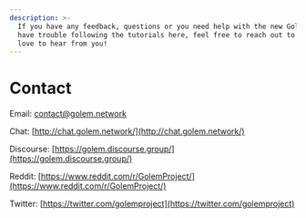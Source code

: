 ```yaml
---
description: >-
  If you have any feedback, questions or you need help with the new Golem or
  have trouble following the tutorials here, feel free to reach out to us! We
  love to hear from you!
---
```


# Contact

Email: [contact@golem.network](mailto:contact@golem.network)

Chat: [http://chat.golem.network/](http://chat.golem.network/)

Discourse: [https://golem.discourse.group/](https://golem.discourse.group/)

Reddit: [https://www.reddit.com/r/GolemProject/](https://www.reddit.com/r/GolemProject/)

Twitter: [https://twitter.com/golemproject](https://twitter.com/golemproject)



